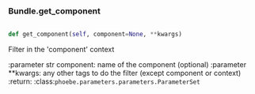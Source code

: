 ### Bundle.get_component

```py

def get_component(self, component=None, **kwargs)

```



Filter in the 'component' context

:parameter str component: name of the component (optional)
:parameter **kwargs: any other tags to do the filter
    (except component or context)
:return: :class:`phoebe.parameters.parameters.ParameterSet`

